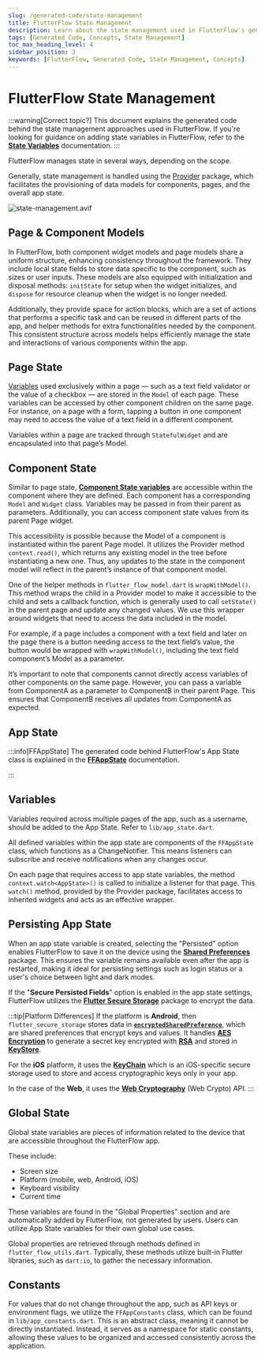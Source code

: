 ```yaml
---
slug: /generated-code/state-management
title: FlutterFlow State Management
description: Learn about the state management used in FlutterFlow's generated code.
tags: [Generated Code, Concepts, State Management]
toc_max_heading_level: 4
sidebar_position: 3
keywords: [FlutterFlow, Generated Code, State Management, Concepts]
---
```


# FlutterFlow State Management

:::warning[Correct topic?]
This document explains the generated code behind the state management approaches used in FlutterFlow. If you're looking for guidance on adding state variables in FlutterFlow, refer to the **[State Variables](../ff-concepts/state-management/state-variables.md)** documentation.
:::

FlutterFlow manages state in several ways, depending on the scope.

Generally, state management is handled using the [Provider](https://pub.dev/packages/provider) package, which facilitates the provisioning of data models for components, pages, and the overall app state.

![state-management.avif](../../static/img/state-management.avif)

## Page & Component Models

In FlutterFlow, both component widget models and page models share a uniform structure, enhancing consistency throughout the framework. They include local state fields to store data specific to the component, such as sizes or user inputs. These models are also equipped with initialization and disposal methods: `initState` for setup when the widget initializes, and `dispose` for resource cleanup when the widget is no longer needed.

Additionally, they provide space for action blocks, which are a set of actions that performs a specific task and can be reused in different parts of the app, and helper methods for extra functionalities needed by the component. This consistent structure across models helps efficiently manage the state and interactions of various components within the app.

## Page State

[Variables](../resources/ui/pages/page-lifecycle.md) used exclusively within a page — such as a text field validator or the value of a checkbox — are stored in the `Model` of each page. These variables can be accessed by other component children on the same page. For instance, on a page with a form, tapping a button in one component may need to access the value of a text field in a different component.

Variables within a page are tracked through `StatefulWidget` and are encapsulated into that page’s Model.

## Component State

Similar to page state, [**Component State variables**](../resources/ui/components/component-lifecycle.md) are accessible within the component where they are defined. Each component has a corresponding `Model` and `Widget` class. Variables may be passed in from their parent as parameters. Additionally, you can access component state values from its parent Page widget.

This accessibility is possible because the Model of a component is instantiated within the parent Page model. It utilizes the Provider method `context.read()`, which returns any existing model in the tree before instantiating a new one. Thus, any updates to the state in the component model will reflect in the parent’s instance of that component model.

One of the helper methods in `flutter_flow_model.dart` is `wrapWithModel()`. This method wraps the child in a Provider model to make it accessible to the child and sets a callback function, which is generally used to call `setState()` in the parent page and update any changed values. We use this wrapper around widgets that need to access the data included in the model.

For example, if a page includes a component with a text field and later on the page there is a button needing access to the text field’s value, the button would be wrapped with ```wrapWithModel()```, including the text field component’s Model as a parameter.

It’s important to note that components cannot directly access variables of other components on the same page. However, you can pass a variable from ComponentA as a parameter to ComponentB in their parent Page. This ensures that ComponentB receives all updates from ComponentA as expected.

## App State

:::info[FFAppState]
The generated code behind FlutterFlow's App State class is explained in the **[FFAppState](ff-app-state.md)** documentation.

:::

## Variables

Variables required across multiple pages of the app, such as a username, should be added to the App State. Refer to `lib/app_state.dart`.

All defined variables within the app state are components of the `FFAppState` class, which functions as a ChangeNotifier. This means listeners can subscribe and receive notifications when any changes occur.

On each page that requires access to app state variables, the method ```context.watch<AppState>()``` is called to initialize a listener for that page. This ```watch()``` method, provided by the Provider package, facilitates access to inherited widgets and acts as an effective wrapper.

## Persisting App State

When an app state variable is created, selecting the "Persisted" option enables FlutterFlow to save it on the device using the [**Shared Preferences**](https://pub.dev/packages/shared_preferences) package. This ensures the variable remains available even after the app is restarted, making it ideal for persisting settings such as login status or a user's choice between light and dark modes.

If the "**Secure Persisted Fields**" option is enabled in the app state settings, FlutterFlow utilizes the [**Flutter Secure Storage**](https://pub.dev/packages/flutter_secure_storage) package to encrypt the data. 

:::tip[Platform Differences]
If the platform is **Android**, then `flutter_secure_storage` stores data in [**`encryptedSharedPreference`**](https://developer.android.com/reference/androidx/security/crypto/EncryptedSharedPreferences), which are shared preferences that encrypt keys and values. It handles [**AES Encryption**](https://en.wikipedia.org/wiki/Advanced_Encryption_Standard) to generate a secret key encrypted with [**RSA**](https://en.wikipedia.org/wiki/RSA_(cryptosystem)) and stored in [**KeyStore**](https://developer.android.com/reference/java/security/KeyStore).

For the **iOS** platform, it uses the [**KeyChain**](https://developer.apple.com/documentation/security/keychain_services) which is an iOS-specific secure storage used to store and access cryptographic keys only in your app.

In the case of the **Web**, it uses the [**Web Cryptography**](https://developer.mozilla.org/en-US/docs/Web/API/Web_Crypto_API) (Web Crypto) API.
:::


## Global State

Global state variables are pieces of information related to the device that are accessible throughout the FlutterFlow app.

These include:

- Screen size
- Platform (mobile, web, Android, iOS)
- Keyboard visibility
- Current time

These variables are found in the "Global Properties" section and are automatically added by FlutterFlow, not generated by users. Users can utilize App State variables for their own global use cases.

Global properties are retrieved through methods defined in `flutter_flow_utils.dart`. Typically, these methods utilize built-in Flutter libraries, such as `dart:io`, to gather the necessary information.

## Constants

For values that do not change throughout the app, such as API keys or environment flags, we utilize the `FFAppConstants` class, which can be found in `lib/app_constants.dart`. This is an abstract class, meaning it cannot be directly instantiated. Instead, it serves as a namespace for static constants, allowing these values to be organized and accessed consistently across the application.